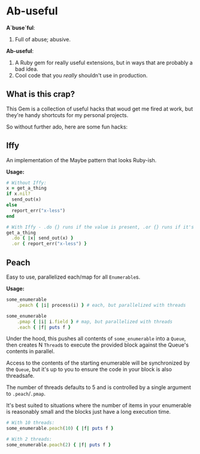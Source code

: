 # Ab-useful
**A`buse´ful**: 
1. Full of abuse; abusive.

**Ab-useful**: 
1. A Ruby gem for really useful extensions, but in ways that are probably a bad idea. 
2. Cool code that you *really* shouldn't use in production.

## What is this crap?
This Gem is a collection of useful hacks that woud get me fired at work, but they're 
handy shortcuts for my personal projects.

So without further ado, here are some fun hacks:

## Iffy
An implementation of the Maybe pattern that looks Ruby-ish.


**Usage:**
```rb
# Without Iffy:
x = get_a_thing
if x.nil?
  send_out(x)
else
  report_err("x-less")
end

# With Iffy - .do {} runs if the value is present, .or {} runs if it's nil 
get_a_thing
  .do { |x| send_out(x) }
  .or { report_err("x-less") }
```

## Peach
Easy to use, parallelized each/map for all `Enumerable`s.

**Usage:**
```rb
some_enumerable
    .peach { |i| process(i) } # each, but parallelized with threads

some_enumerable
    .pmap { |i| i.field } # map, but parallelized with threads
    .each { |f| puts f }
```

Under the hood, this pushes all contents of `some_enumerable` into 
a `Queue`, then creates N `Thread`s to execute the provided 
block against the Queue's contents in parallel.

Access to the contents of the starting enumerable will be 
synchronized by the `Queue`, but it's up to you to ensure the code in 
your block is also threadsafe.

The number of threads defaults to 5 and is controlled by a single 
argument to `.peach`/`.pmap`. 

It's best suited to situations where the number of items in your 
enumerable is reasonably small and the blocks just have a long execution 
time. 
```rb
# With 10 threads:
some_enumerable.peach(10) { |f| puts f }

# With 2 threads:
some_enumerable.peach(2) { |f| puts f } 
```